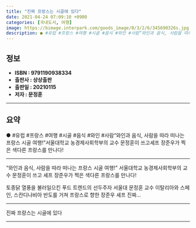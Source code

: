 ```yaml
---
title: "진짜 프랑스는 시골에 있다"
date: 2021-04-24 07:09:10 +0900
categories: [국내도서, 여행]
image: https://bimage.interpark.com/goods_image/0/3/2/6/345690326s.jpg
description: ● #유럽 #프랑스 #여행 #시골 #음식 #와인 #사람“와인과 음식, 사람을 따라 떠나는 프랑스 시골 여행!”서울대학교 농경제사회학부의 교수 문정훈이 쓰고셰프 장준우가 찍은 색다른 프랑스를 만나다!
---
```


## **정보**

- **ISBN : 9791190938334**
- **출판사 : 상상출판**
- **출판일 : 20210115**
- **저자 : 문정훈**

------



## **요약**

●  #유럽 #프랑스 #여행 #시골 #음식 #와인 #사람“와인과 음식, 사람을 따라 떠나는 프랑스 시골 여행!”서울대학교 농경제사회학부의 교수 문정훈이 쓰고셰프 장준우가 찍은 색다른 프랑스를 만나다!

------

“와인과 음식, 사람을 따라 떠나는 프랑스 시골 여행!”
서울대학교 농경제사회학부의 교수 문정훈이 쓰고
셰프 장준우가 찍은 색다른 프랑스를 만나다!

토종닭 열풍을 불러일으킨 푸드 트렌드의 선두주자 서울대 문정훈 교수
이탈리아와 스페인, 스칸디나비아 반도를 거쳐 프랑스로 향한 장준우 셰프
진짜... 

------


진짜 프랑스는 시골에 있다 

------


